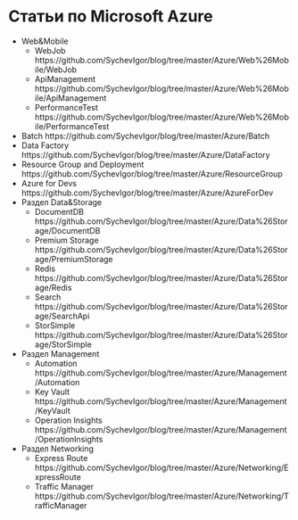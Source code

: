 Статьи по Microsoft Azure
==========
<ul>
<li>Web&Mobile
<ul>
<li>WebJob https://github.com/SychevIgor/blog/tree/master/Azure/Web%26Mobile/WebJob</li>
<li>ApiManagement https://github.com/SychevIgor/blog/tree/master/Azure/Web%26Mobile/ApiManagement</li>
<li>PerformanceTest https://github.com/SychevIgor/blog/tree/master/Azure/Web%26Mobile/PerformanceTest</li>
</ul>
</li><li>Batch https://github.com/SychevIgor/blog/tree/master/Azure/Batch</li>
<li>Data Factory https://github.com/SychevIgor/blog/tree/master/Azure/DataFactory</li>
<li>Resource Group and Deployment https://github.com/SychevIgor/blog/tree/master/Azure/ResourceGroup</li>
<li>Azure for Devs https://github.com/SychevIgor/blog/tree/master/Azure/AzureForDev</li>
<li>Раздел Data&Storage
<ul>
<li>DocumentDB https://github.com/SychevIgor/blog/tree/master/Azure/Data%26Storage/DocumentDB</li>
<li>Premium Storage https://github.com/SychevIgor/blog/tree/master/Azure/Data%26Storage/PremiumStorage</li>
<li>Redis https://github.com/SychevIgor/blog/tree/master/Azure/Data%26Storage/Redis</li>
<li>Search https://github.com/SychevIgor/blog/tree/master/Azure/Data%26Storage/SearchApi</li>
<li>StorSimple https://github.com/SychevIgor/blog/tree/master/Azure/Data%26Storage/StorSimple</li>
</ul>
</li>
<li>Раздел Management
<ul>
<li>Automation https://github.com/SychevIgor/blog/tree/master/Azure/Management/Automation</li>
<li>Key Vault https://github.com/SychevIgor/blog/tree/master/Azure/Management/KeyVault</li>
<li>Operation Insights https://github.com/SychevIgor/blog/tree/master/Azure/Management/OperationInsights</li>
</ul>
</li>
<li>Раздел Networking
<ul>
<li>Express Route https://github.com/SychevIgor/blog/tree/master/Azure/Networking/ExpressRoute</li>
<li>Traffic Manager https://github.com/SychevIgor/blog/tree/master/Azure/Networking/TrafficManager</li>
</ul>
</li>
</ul>
